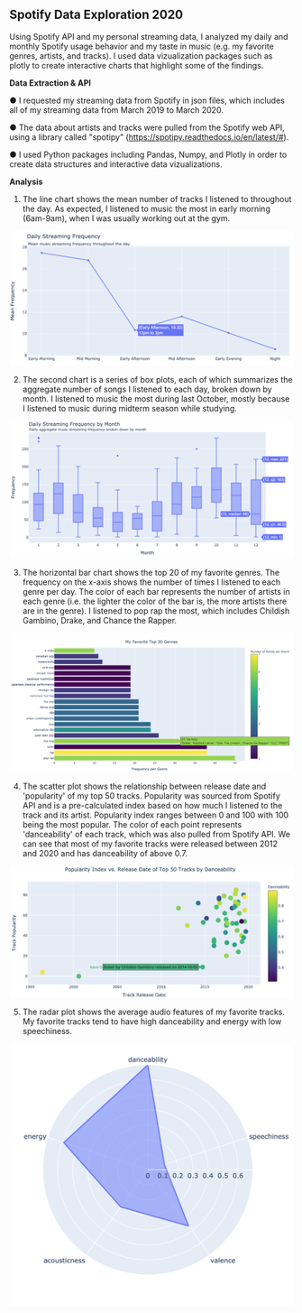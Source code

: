 ## Spotify Data Exploration 2020 ##

Using Spotify API and my personal streaming data, I analyzed my daily and monthly Spotify usage behavior and my taste in music (e.g. my favorite genres, artists, and tracks). I used data vizualization packages such as plotly to create interactive charts that highlight some of the findings. 

**Data Extraction & API**

●	I requested my streaming data from Spotify in json files, which includes all of my streaming data from March 2019 to March 2020. 

●	The data about artists and tracks were pulled from the Spotify web API, using a library called "spotipy" (<https://spotipy.readthedocs.io/en/latest/#>).

●	I used Python packages including Pandas, Numpy, and Plotly in order to create data structures and interactive data vizualizations.

**Analysis**
1. The line chart shows the mean number of tracks I listened to throughout the day. As expected, I listened to music the most in early morning (6am-9am), when I was usually working out at the gym.

![alt text](https://github.com/magiclite/Spotify-Data-Exploration/blob/master/images/daily_streaming.png)

2. The second chart is a series of box plots, each of which summarizes the aggregate number of songs I listened to each day, broken down by month. I listened to music the most during last October, mostly because I listened to music during midterm season while studying. 

![alt text](https://github.com/magiclite/Spotify-Data-Exploration/blob/master/images/daily_streaming_month.png)

3. The horizontal bar chart shows the top 20 of my favorite genres. The frequency on the x-axis shows the number of times I listened to each genre per day. The color of each bar represents the number of artists in each genre (i.e. the lighter the color of the bar is, the more artists there are in the genre). I listened to pop rap the most, which includes Childish Gambino, Drake, and Chance the Rapper.

![alt text](https://github.com/magiclite/Spotify-Data-Exploration/blob/master/images/my_favorite_genre.png)

4. The scatter plot shows the relationship between release date and 'popularity' of my top 50 tracks. Popularity was sourced from Spotify API and is a pre-calculated index based on how much I listened to the track and its artist. Popularity index ranges between 0 and 100 with 100 being the most popular. The color of each point represents 'danceability' of each track, which was also pulled from Spotify API. We can see that most of my favorite tracks were released between 2012 and 2020 and has danceability of above 0.7. 

![alt text](https://github.com/magiclite/Spotify-Data-Exploration/blob/master/images/release_date_popularity.png)

5. The radar plot shows the average audio features of my favorite tracks. My favorite tracks tend to have high danceability and energy with low speechiness. 

![alt text](https://github.com/magiclite/Spotify-Data-Exploration/blob/master/images/audio_feat.png)

